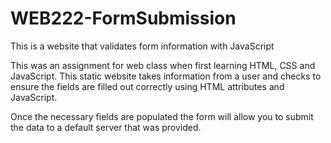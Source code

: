 # WEB222-FormSubmission
This is a website that validates form information with JavaScript

This was an assignment for web class when first learning HTML, CSS and JavaScript. 
This static website takes information from a user and checks to ensure the fields are filled out correctly using HTML attributes and JavaScript.

Once the necessary fields are populated the form will allow you to submit the data to a default server that was provided. 

